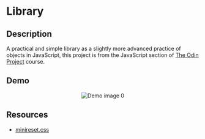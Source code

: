 # Library

## Description
A practical and simple library as a slightly more advanced practice of objects in JavaScript, this project is from the JavaScript section of [The Odin Project](https://www.theodinproject.com) course.

## Demo
<p align="center">
  <img alt="Demo image 0" src="demo/demo-o.png">
</p>

## Resources
- [minireset.css](https://github.com/jgthms/minireset.css)